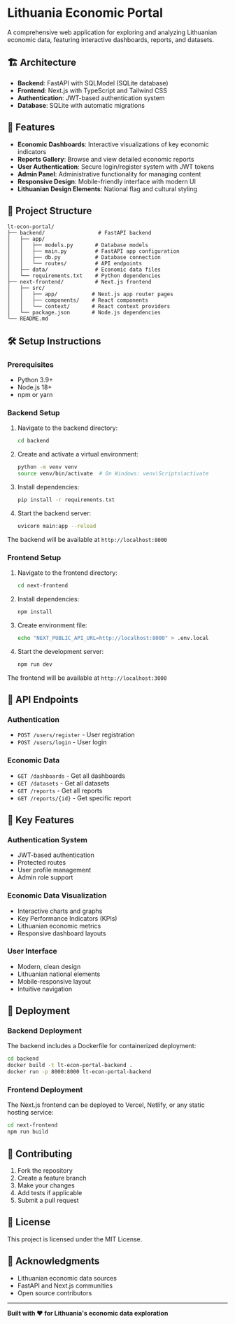 # Lithuania Economic Portal

A comprehensive web application for exploring and analyzing Lithuanian economic data, featuring interactive dashboards, reports, and datasets.

## 🏗️ Architecture

- **Backend**: FastAPI with SQLModel (SQLite database)
- **Frontend**: Next.js with TypeScript and Tailwind CSS
- **Authentication**: JWT-based authentication system
- **Database**: SQLite with automatic migrations

## 🚀 Features

- **Economic Dashboards**: Interactive visualizations of key economic indicators
- **Reports Gallery**: Browse and view detailed economic reports
- **User Authentication**: Secure login/register system with JWT tokens
- **Admin Panel**: Administrative functionality for managing content
- **Responsive Design**: Mobile-friendly interface with modern UI
- **Lithuanian Design Elements**: National flag and cultural styling

## 📁 Project Structure

```
lt-econ-portal/
├── backend/                 # FastAPI backend
│   ├── app/
│   │   ├── models.py       # Database models
│   │   ├── main.py         # FastAPI app configuration
│   │   ├── db.py           # Database connection
│   │   └── routes/         # API endpoints
│   ├── data/               # Economic data files
│   └── requirements.txt    # Python dependencies
├── next-frontend/          # Next.js frontend
│   ├── src/
│   │   ├── app/           # Next.js app router pages
│   │   ├── components/    # React components
│   │   └── context/       # React context providers
│   └── package.json       # Node.js dependencies
└── README.md
```

## 🛠️ Setup Instructions

### Prerequisites

- Python 3.9+
- Node.js 18+
- npm or yarn

### Backend Setup

1. Navigate to the backend directory:
   ```bash
   cd backend
   ```

2. Create and activate a virtual environment:
   ```bash
   python -m venv venv
   source venv/bin/activate  # On Windows: venv\Scripts\activate
   ```

3. Install dependencies:
   ```bash
   pip install -r requirements.txt
   ```

4. Start the backend server:
   ```bash
   uvicorn main:app --reload
   ```

The backend will be available at `http://localhost:8000`

### Frontend Setup

1. Navigate to the frontend directory:
   ```bash
   cd next-frontend
   ```

2. Install dependencies:
   ```bash
   npm install
   ```

3. Create environment file:
   ```bash
   echo "NEXT_PUBLIC_API_URL=http://localhost:8000" > .env.local
   ```

4. Start the development server:
   ```bash
   npm run dev
   ```

The frontend will be available at `http://localhost:3000`

## 🔧 API Endpoints

### Authentication
- `POST /users/register` - User registration
- `POST /users/login` - User login

### Economic Data
- `GET /dashboards` - Get all dashboards
- `GET /datasets` - Get all datasets
- `GET /reports` - Get all reports
- `GET /reports/{id}` - Get specific report

## 🎨 Key Features

### Authentication System
- JWT-based authentication
- Protected routes
- User profile management
- Admin role support

### Economic Data Visualization
- Interactive charts and graphs
- Key Performance Indicators (KPIs)
- Lithuanian economic metrics
- Responsive dashboard layouts

### User Interface
- Modern, clean design
- Lithuanian national elements
- Mobile-responsive layout
- Intuitive navigation

## 🚀 Deployment

### Backend Deployment
The backend includes a Dockerfile for containerized deployment:

```bash
cd backend
docker build -t lt-econ-portal-backend .
docker run -p 8000:8000 lt-econ-portal-backend
```

### Frontend Deployment
The Next.js frontend can be deployed to Vercel, Netlify, or any static hosting service:

```bash
cd next-frontend
npm run build
```

## 🤝 Contributing

1. Fork the repository
2. Create a feature branch
3. Make your changes
4. Add tests if applicable
5. Submit a pull request

## 📄 License

This project is licensed under the MIT License.

## 🙏 Acknowledgments

- Lithuanian economic data sources
- FastAPI and Next.js communities
- Open source contributors

---

**Built with ❤️ for Lithuania's economic data exploration** 
